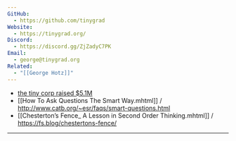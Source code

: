 ```yaml
---
GitHub:
  - https://github.com/tinygrad
Website:
  - https://tinygrad.org/
Discord:
  - https://discord.gg/ZjZadyC7PK
Email:
  - george@tinygrad.org
Related:
  - "[[George Hotz]]"
---
```


- [the tiny corp raised $5.1M](https://geohot.github.io/blog/jekyll/update/2023/05/24/the-tiny-corp-raised-5M.html)
- [[How To Ask Questions The Smart Way.mhtml]] / http://www.catb.org/~esr/faqs/smart-questions.html
- [[Chesterton’s Fence_ A Lesson in Second Order Thinking.mhtml]] / https://fs.blog/chestertons-fence/

---

